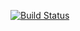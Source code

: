 [![Build Status](https://travis-ci.org/gonczor/web-manul.svg?branch=master)](https://travis-ci.org/gonczor/web-manul)

